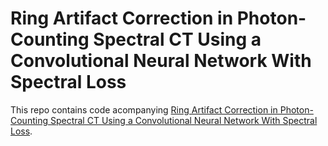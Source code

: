 # Ring Artifact Correction in Photon-Counting Spectral CT Using a Convolutional Neural Network With Spectral Loss

This repo contains code acompanying [Ring Artifact Correction in Photon-Counting Spectral CT Using a Convolutional Neural Network With Spectral Loss](https//addarxiv.com).
